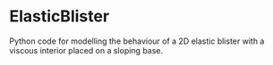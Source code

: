 # ElasticBlister
Python code for modelling the behaviour of a 2D elastic blister with a viscous interior placed on a sloping base.
